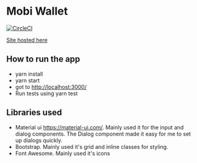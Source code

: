 # Mobi Wallet

[![CircleCI](https://circleci.com/gh/SokoPaulSokool/mobi_wallet/tree/develop.svg?style=svg)](https://circleci.com/gh/SokoPaulSokool/mobi_wallet/tree/develop)

[Site hosted here](https://mobi-wallet-soko.web.app/)

## How to run the app

- yarn install
- yarn start
- got to <http://localhost:3000/>
- Run tests using  yarn test
  
## Libraries used

- Material ui <https://material-ui.com/>. Mainly used it for the input and dialog components. The Dialog component made it easy for me to set up dialogs quickly.
- Bootstrap. Mainly used it's grid and inline classes for styling.
- Font Awesome. Mainly used it's icons
